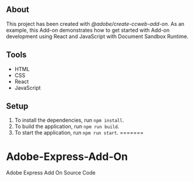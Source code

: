 
## About

This project has been created with _@adobe/create-ccweb-add-on_. As an example, this Add-on demonstrates how to get started with Add-on development using React and JavaScript with Document Sandbox Runtime.

## Tools

-   HTML
-   CSS
-   React
-   JavaScript

## Setup

1. To install the dependencies, run `npm install`.
2. To build the application, run `npm run build`.
3. To start the application, run `npm run start`.
=======
# Adobe-Express-Add-On
Adobe Express Add On Source Code

